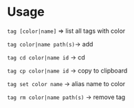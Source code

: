 # Usage
`tag [color|name]` => list all tags with color

`tag color|name path(s)`-> add

`tag cd color|name id` -> cd

`tag cp color|name id` -> copy to clipboard

`tag set color name` -> alias name to color

`tag rm color|name path(s)` -> remove tag
